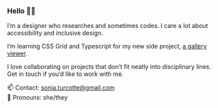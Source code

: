 ### Hello 👋🏻

I’m a designer who researches and sometimes codes. I care a lot about accessibility and inclusive design. 

I’m learning CSS Grid and Typescript for my new side project, [a gallery viewer](https://some-gallery-thing.toby.codes). 

I love collaborating on projects that don’t fit neatly into disciplinary lines. Get in touch if you’d like to work with me.

📫 Contact: sonia.turcotte@gmail.com  
🙂 Pronouns: she/they 

